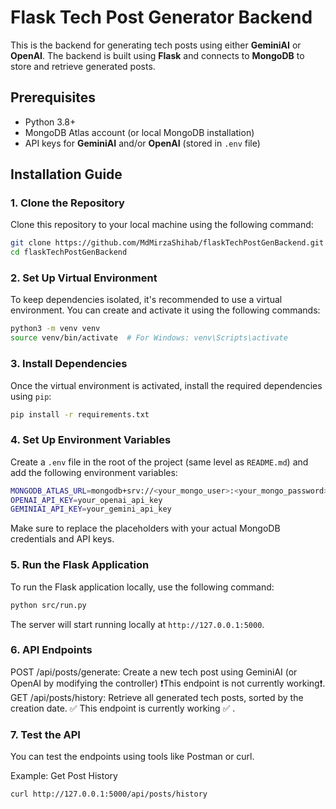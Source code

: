 # Flask Tech Post Generator Backend

This is the backend for generating tech posts using either **GeminiAI** or **OpenAI**. The backend is built using **Flask** and connects to **MongoDB** to store and retrieve generated posts.

## Prerequisites

- Python 3.8+
- MongoDB Atlas account (or local MongoDB installation)
- API keys for **GeminiAI** and/or **OpenAI** (stored in `.env` file)

## Installation Guide

### 1. Clone the Repository

Clone this repository to your local machine using the following command:

```bash
git clone https://github.com/MdMirzaShihab/flaskTechPostGenBackend.git
cd flaskTechPostGenBackend
```

### 2. Set Up Virtual Environment
To keep dependencies isolated, it's recommended to use a virtual environment. You can create and activate it using the following commands:

```bash
python3 -m venv venv
source venv/bin/activate  # For Windows: venv\Scripts\activate
```

### 3. Install Dependencies
Once the virtual environment is activated, install the required dependencies using `pip`:

```bash
pip install -r requirements.txt
```

### 4. Set Up Environment Variables
Create a `.env` file in the root of the project (same level as `README.md`) and add the following environment variables:

```bash
MONGODB_ATLAS_URL=mongodb+srv://<your_mongo_user>:<your_mongo_password>@<cluster_url>/tech_posts?retryWrites=true&w=majority
OPENAI_API_KEY=your_openai_api_key
GEMINIAI_API_KEY=your_gemini_api_key
```
Make sure to replace the placeholders with your actual MongoDB credentials and API keys.

### 5. Run the Flask Application
To run the Flask application locally, use the following command:

```bash
python src/run.py
```
The server will start running locally at `http://127.0.0.1:5000`.

### 6. API Endpoints
POST /api/posts/generate: Create a new tech post using GeminiAI (or OpenAI by modifying the controller) ❗This endpoint is not currently working❗.
GET /api/posts/history: Retrieve all generated tech posts, sorted by the creation date. ✅ This endpoint is currently working ✅ .
### 7. Test the API
You can test the endpoints using tools like Postman or curl.

Example: Get Post History

```bash
curl http://127.0.0.1:5000/api/posts/history
```
